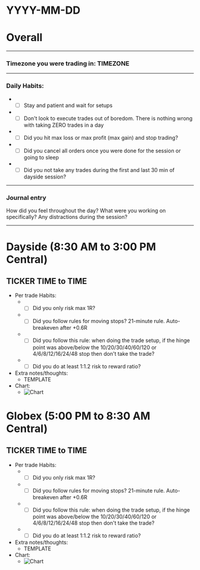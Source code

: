 # YYYY-MM-DD

# Overall
_____
### Timezone you were trading in: TIMEZONE
_____
### Daily Habits:
- - [ ] Stay and patient and wait for setups
- - [ ] Don't look to execute trades out of boredom. There is nothing wrong with taking ZERO trades in a day
- - [ ] Did you hit max loss or max profit (max gain) and stop trading?
- - [ ] Did you cancel all orders once you were done for the session or going to sleep
- - [ ] Did you not take any trades during the first and last 30 min of dayside session?
_____ 

### Journal entry
How did you feel throughout the day? What were you working on specifically? Any distractions during the session?
_____

# Dayside (8:30 AM to 3:00 PM Central)
## TICKER TIME to TIME
- Per trade Habits:
  - - [ ] Did you only risk max 1R?
  - - [ ] Did you follow rules for moving stops? 21-minute rule. Auto-breakeven after +0.6R
  - - [ ] Did you follow this rule: when doing the trade setup, if the hinge point was above/below the 10/20/30/40/60/120 or 4/6/8/12/16/24/48 stop then don't take the trade?
  - - [ ] Did you do at least 1:1.2 risk to reward ratio?  
- Extra notes/thoughts:
  - TEMPLATE
- Chart:
  - ![Chart](charts/Screen%20Shot%202024-06-31%20at%2018.49.19.png?raw=true)


# Globex (5:00 PM to 8:30 AM Central)
## TICKER TIME to TIME
- Per trade Habits:
  - - [ ] Did you only risk max 1R?
  - - [ ] Did you follow rules for moving stops? 21-minute rule. Auto-breakeven after +0.6R
  - - [ ] Did you follow this rule: when doing the trade setup, if the hinge point was above/below the 10/20/30/40/60/120 or 4/6/8/12/16/24/48 stop then don't take the trade?
  - - [ ] Did you do at least 1:1.2 risk to reward ratio?
- Extra notes/thoughts:
  - TEMPLATE
- Chart:
  - ![Chart](charts/Screen%20Shot%202024-06-31%20at%2018.49.19.png?raw=true)
